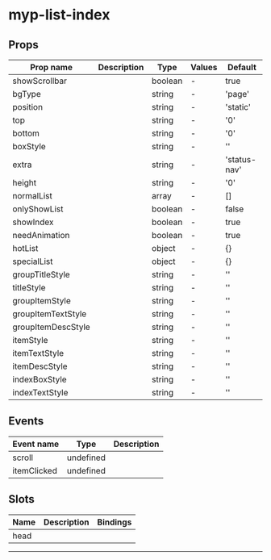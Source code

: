 # myp-list-index

## Props

| Prop name          | Description | Type    | Values | Default      |
| ------------------ | ----------- | ------- | ------ | ------------ |
| showScrollbar      |             | boolean | -      | true         |
| bgType             |             | string  | -      | 'page'       |
| position           |             | string  | -      | 'static'     |
| top                |             | string  | -      | '0'          |
| bottom             |             | string  | -      | '0'          |
| boxStyle           |             | string  | -      | ''           |
| extra              |             | string  | -      | 'status-nav' |
| height             |             | string  | -      | '0'          |
| normalList         |             | array   | -      | []           |
| onlyShowList       |             | boolean | -      | false        |
| showIndex          |             | boolean | -      | true         |
| needAnimation      |             | boolean | -      | true         |
| hotList            |             | object  | -      | {}           |
| specialList        |             | object  | -      | {}           |
| groupTitleStyle    |             | string  | -      | ''           |
| titleStyle         |             | string  | -      | ''           |
| groupItemStyle     |             | string  | -      | ''           |
| groupItemTextStyle |             | string  | -      | ''           |
| groupItemDescStyle |             | string  | -      | ''           |
| itemStyle          |             | string  | -      | ''           |
| itemTextStyle      |             | string  | -      | ''           |
| itemDescStyle      |             | string  | -      | ''           |
| indexBoxStyle      |             | string  | -      | ''           |
| indexTextStyle     |             | string  | -      | ''           |

## Events

| Event name  | Type      | Description |
| ----------- | --------- | ----------- |
| scroll      | undefined |
| itemClicked | undefined |

## Slots

| Name | Description | Bindings |
| ---- | ----------- | -------- |
| head |             |          |

---
